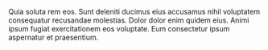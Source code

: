 Quia soluta rem eos.
Sunt deleniti ducimus eius accusamus nihil voluptatem consequatur recusandae molestias.
Dolor dolor enim quidem eius.
Animi ipsum fugiat exercitationem eos voluptate.
Eum consectetur ipsum aspernatur et praesentium.